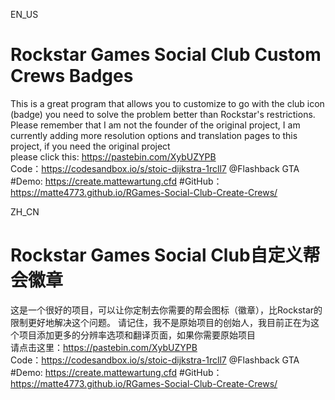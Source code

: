 EN_US
# Rockstar Games Social Club Custom Crews Badges
This is a great program that allows you to customize to go with the club icon (badge) you need to solve the problem better than Rockstar's restrictions.
Please remember that I am not the founder of the original project, I am currently adding more resolution options and translation pages to this project, if you need the original project  
please click this: https://pastebin.com/XybUZYPB  
Code：https://codesandbox.io/s/stoic-dijkstra-1rcll7 @Flashback GTA  
#Demo: https://create.mattewartung.cfd
#GitHub：https://matte4773.github.io/RGames-Social-Club-Create-Crews/

ZH_CN
# Rockstar Games Social Club自定义帮会徽章
这是一个很好的项目，可以让你定制去你需要的帮会图标（徽章），比Rockstar的限制更好地解决这个问题。
请记住，我不是原始项目的创始人，我目前正在为这个项目添加更多的分辨率选项和翻译页面，如果你需要原始项目  
请点击这里：https://pastebin.com/XybUZYPB  
Code：https://codesandbox.io/s/stoic-dijkstra-1rcll7 @Flashback GTA  
#Demo: https://create.mattewartung.cfd
#GitHub：https://matte4773.github.io/RGames-Social-Club-Create-Crews/
